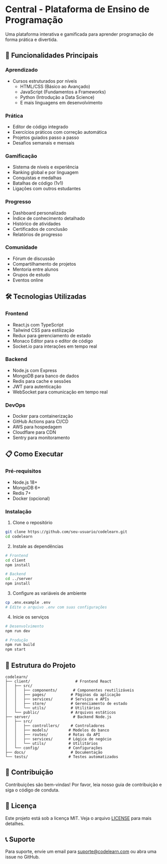 # Central - Plataforma de Ensino de Programação

Uma plataforma interativa e gamificada para aprender programação de forma prática e divertida.

## 🚀 Funcionalidades Principais

### Aprendizado
- Cursos estruturados por níveis
  - HTML/CSS (Básico ao Avançado)
  - JavaScript (Fundamentos a Frameworks)
  - Python (Introdução a Data Science)
  - E mais linguagens em desenvolvimento

### Prática
- Editor de código integrado
- Exercícios práticos com correção automática
- Projetos guiados passo a passo
- Desafios semanais e mensais

### Gamificação
- Sistema de níveis e experiência
- Ranking global e por linguagem
- Conquistas e medalhas
- Batalhas de código (1v1)
- Ligações com outros estudantes

### Progresso
- Dashboard personalizado
- Índice de conhecimento detalhado
- Histórico de atividades
- Certificados de conclusão
- Relatórios de progresso

### Comunidade
- Fórum de discussão
- Compartilhamento de projetos
- Mentoria entre alunos
- Grupos de estudo
- Eventos online

## 🛠️ Tecnologias Utilizadas

### Frontend
- React.js com TypeScript
- Tailwind CSS para estilização
- Redux para gerenciamento de estado
- Monaco Editor para o editor de código
- Socket.io para interações em tempo real

### Backend
- Node.js com Express
- MongoDB para banco de dados
- Redis para cache e sessões
- JWT para autenticação
- WebSocket para comunicação em tempo real

### DevOps
- Docker para containerização
- GitHub Actions para CI/CD
- AWS para hospedagem
- Cloudflare para CDN
- Sentry para monitoramento

## 📋 Como Executar

### Pré-requisitos
- Node.js 18+
- MongoDB 6+
- Redis 7+
- Docker (opcional)

### Instalação
1. Clone o repositório
```bash
git clone https://github.com/seu-usuario/codelearn.git
cd codelearn
```

2. Instale as dependências
```bash
# Frontend
cd client
npm install

# Backend
cd ../server
npm install
```

3. Configure as variáveis de ambiente
```bash
cp .env.example .env
# Edite o arquivo .env com suas configurações
```

4. Inicie os serviços
```bash
# Desenvolvimento
npm run dev

# Produção
npm run build
npm start
```

## 📁 Estrutura do Projeto

```
codelearn/
├── client/                    # Frontend React
│   ├── src/
│   │   ├── components/       # Componentes reutilizáveis
│   │   ├── pages/           # Páginas da aplicação
│   │   ├── services/        # Serviços e APIs
│   │   ├── store/           # Gerenciamento de estado
│   │   └── utils/           # Utilitários
│   └── public/              # Arquivos estáticos
├── server/                   # Backend Node.js
│   ├── src/
│   │   ├── controllers/     # Controladores
│   │   ├── models/         # Modelos do banco
│   │   ├── routes/         # Rotas da API
│   │   ├── services/       # Lógica de negócio
│   │   └── utils/          # Utilitários
│   └── config/             # Configurações
├── docs/                    # Documentação
└── tests/                  # Testes automatizados
```

## 🤝 Contribuição

Contribuições são bem-vindas! Por favor, leia nosso guia de contribuição e siga o código de conduta.

## 📄 Licença

Este projeto está sob a licença MIT. Veja o arquivo [LICENSE](LICENSE) para mais detalhes.

## 📞 Suporte

Para suporte, envie um email para suporte@codelearn.com ou abra uma issue no GitHub.

